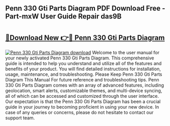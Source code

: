 ## Penn 330 Gti Parts Diagram PDF Download Free - Part-mxW User Guide Repair das9B

# <h2><a href="http://dfn3cn9.blite.top/?on=Penn+330+Gti+Parts+Diagram">🔗Download New 👉🔴 Penn 330 Gti Parts Diagram</a></h2>

[![Penn 330 Gti Parts Diagram download](https://i.imgur.com/lujVjoI.png)](http://dfn3cn9.blite.top/?on=Penn+330+Gti+Parts+Diagram)
Welcome to the user manual for your newly activated Penn 330 Gti Parts Diagram. This comprehensive guide is intended to help you understand and utilize all of the features and benefits of your product. You will find detailed instructions for installation, usage, maintenance, and troubleshooting. Please Keep Penn 330 Gti Parts Diagram This Manual For future reference and troubleshooting tips. Penn 330 Gti Parts Diagram comes with an array of advanced features, including geolocation, smart alerts, customizable themes, and multi-device syncing, all of which can be accessed and customized through the user interface. Our expectation is that the Penn 330 Gti Parts Diagram has been a crucial guide in your journey to becoming proficient in using your new device. In case of any queries or concerns, please do not hesitate to contact our support team.
